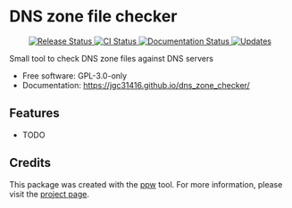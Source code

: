# DNS zone file checker


<p align="center">
<a href="https://pypi.python.org/pypi/dns_zone_checker">
    <img src="https://img.shields.io/pypi/v/dns_zone_checker.svg"
        alt = "Release Status">
</a>

<a href="https://github.com/jgc31416/dns_zone_checker/actions">
    <img src="https://github.com/jgc31416/dns_zone_checker/actions/workflows/main.yml/badge.svg?branch=release" alt="CI Status">
</a>

<a href="https://jgc31416.github.io/dns_zone_checker/">
    <img src="https://img.shields.io/website/https/jgc31416.github.io/dns_zone_checker/index.html.svg?label=docs&down_message=unavailable&up_message=available" alt="Documentation Status">
</a>

<a href="https://pyup.io/repos/github/jgc31416/dns_zone_checker/">
<img src="https://pyup.io/repos/github/jgc31416/dns_zone_checker/shield.svg" alt="Updates">
</a>

</p>


Small tool to check DNS zone files against DNS servers


* Free software: GPL-3.0-only
* Documentation: <https://jgc31416.github.io/dns_zone_checker/>


## Features

* TODO

## Credits

This package was created with the [ppw](https://zillionare.github.io/python-project-wizard) tool. For more information, please visit the [project page](https://zillionare.github.io/python-project-wizard/).
